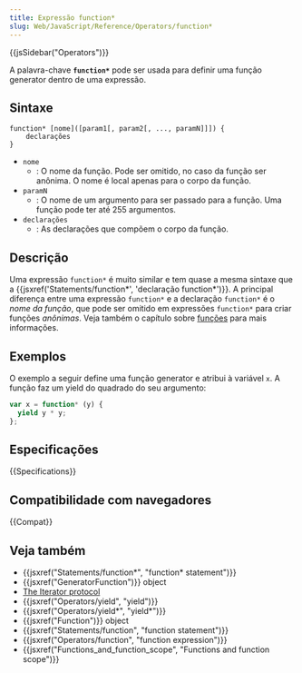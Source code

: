 ```yaml
---
title: Expressão function*
slug: Web/JavaScript/Reference/Operators/function*
---
```


{{jsSidebar("Operators")}}

A palavra-chave **`function*`** pode ser usada para definir uma função generator dentro de uma expressão.

## Sintaxe

```
function* [nome]([param1[, param2[, ..., paramN]]]) {
    declarações
}
```

- `nome`
  - : O nome da função. Pode ser omitido, no caso da função ser anônima. O nome é local apenas para o corpo da função.
- `paramN`
  - : O nome de um argumento para ser passado para a função. Uma função pode ter até 255 argumentos.
- `declarações`
  - : As declarações que compõem o corpo da função.

## Descrição

Uma expressão `function*` é muito similar e tem quase a mesma sintaxe que a {{jsxref('Statements/function*', 'declaração function*')}}. A principal diferença entre uma expressão `function*` e a declaração `function*` é o _nome da função_, que pode ser omitido em expressões `function*` para criar funções _anônimas_. Veja também o capítulo sobre [funções](/pt-BR/docs/Web/JavaScript/Reference/Functions) para mais informações.

## Exemplos

O exemplo a seguir define uma função generator e atribui à variável `x`. A função faz um yield do quadrado do seu argumento:

```js
var x = function* (y) {
  yield y * y;
};
```

## Especificações

{{Specifications}}

## Compatibilidade com navegadores

{{Compat}}

## Veja também

- {{jsxref("Statements/function*", "function* statement")}}
- {{jsxref("GeneratorFunction")}} object
- [The Iterator protocol](/pt-BR/docs/Web/JavaScript/Guide/The_Iterator_protocol)
- {{jsxref("Operators/yield", "yield")}}
- {{jsxref("Operators/yield*", "yield*")}}
- {{jsxref("Function")}} object
- {{jsxref("Statements/function", "function statement")}}
- {{jsxref("Operators/function", "function expression")}}
- {{jsxref("Functions_and_function_scope", "Functions and function scope")}}
